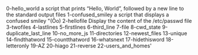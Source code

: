 0-hello_world a script that prints “Hello, World”, followed by a new line to the  standard output
files
1-confused_smiley  a script that displays a confused smiley "(Ôo)
2-hellofile Display the content of the /etc/passwd file
3-twofiles
4-lastlines
5-firstlines
6-third_line
7-file
8-cwd_state
9-duplicate_last_line
10-no_more_js
11-directories
12-newest_files
13-unique
14-findthatword
15-countthatword
16-whatsnext
17-hidethisword
18-letteronly
19-AZ
20-hiago
21-reverse
22-users_and_homes'  
